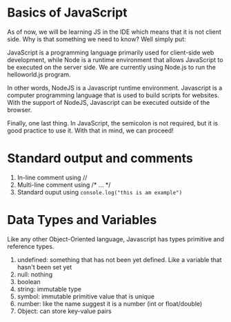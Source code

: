 # Basics of JavaScript

As of now, we will be learning JS in the IDE which means that it is not client side. Why is that something we need to know?
Well simply put: 

JavaScript is a programming language primarily used for client-side web development, while Node is a runtime environment that allows JavaScript to be executed on the server side.
We are currently using Node.js to run the helloworld.js program.

In other words, NodeJS is a Javascript runtime environment. Javascript is a computer programming language that is used to build scripts for websites. With the support of NodeJS, Javascript can be executed outside of the browser.

Finally, one last thing. In JavaScript, the semicolon is not required, but it is good practice to use it.
With that in mind, we can proceed!

# Standard output and comments

1) In-line comment using //
2) Multi-line comment using /* ... */
3) Standard ouput using `console.log("this is am example")`


# Data Types and Variables

Like any other Object-Oriented language, Javascript has types primitive and reference types.

1) undefined: something that has not been yet defined. Like a variable that hasn't been set yet
2) null: nothing
3) boolean
4) string: immutable type
5) symbol: immutable primitive value that is unique
6) number: like the name suggest it is a number (int or float/double)
7) Object: can store key-value pairs